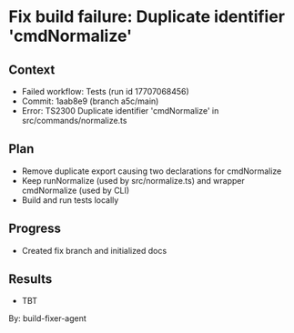 # Fix build failure: Duplicate identifier 'cmdNormalize'

## Context

- Failed workflow: Tests (run id 17707068456)
- Commit: 1aab8e9 (branch a5c/main)
- Error: TS2300 Duplicate identifier 'cmdNormalize' in src/commands/normalize.ts

## Plan

- Remove duplicate export causing two declarations for cmdNormalize
- Keep runNormalize (used by src/normalize.ts) and wrapper cmdNormalize (used by CLI)
- Build and run tests locally

## Progress

- Created fix branch and initialized docs

## Results

- TBT

By: build-fixer-agent
